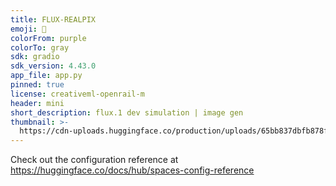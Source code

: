 ```yaml
---
title: FLUX-REALPIX
emoji: 🦁
colorFrom: purple
colorTo: gray
sdk: gradio
sdk_version: 4.43.0
app_file: app.py
pinned: true
license: creativeml-openrail-m
header: mini
short_description: flux.1 dev simulation | image gen
thumbnail: >-
  https://cdn-uploads.huggingface.co/production/uploads/65bb837dbfb878f46c77de4c/1db6J8flzIqatbTBTTvFq.png
---
```


Check out the configuration reference at https://huggingface.co/docs/hub/spaces-config-reference